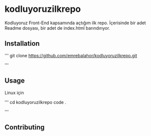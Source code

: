 # kodluyoruzilkrepo
Kodluyoruz Front-End kapsamında açtığım ilk repo. İçerisinde bir adet Readme dosyası, bir adet de index.html barındırıyor.

## Installation
 
 '''
 git clone https://github.com/emrebalahor/kodluyoruzilkrepo.git

 '''
 ## Usage

 Linux için

  '''
  cd kodluyoruzilkrepo code .

  '''
  ## Contributing

  

